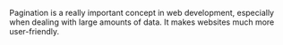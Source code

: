 Pagination is a really important concept in web development, especially when dealing with large amounts of data. It makes websites much more user-friendly.
